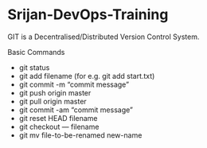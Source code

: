 # Srijan-DevOps-Training

GIT is a Decentralised/Distributed Version Control System.

Basic Commands
* git status
* git add filename (for e.g. git add start.txt)
* git commit -m “commit message”
* git push origin master
* git pull origin master
* git commit -am “commit message”
* git reset HEAD filename
* git checkout — filename
* git mv file-to-be-renamed new-name

